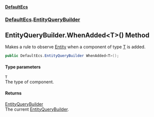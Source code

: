 #### [DefaultEcs](./index.md 'index')
### [DefaultEcs](./DefaultEcs.md 'DefaultEcs').[EntityQueryBuilder](./DefaultEcs-EntityQueryBuilder.md 'DefaultEcs.EntityQueryBuilder')
## EntityQueryBuilder.WhenAdded&lt;T&gt;() Method
Makes a rule to observe [Entity](./DefaultEcs-Entity.md 'DefaultEcs.Entity') when a component of type [T](#DefaultEcs-EntityQueryBuilder-WhenAdded-T-()-T 'DefaultEcs.EntityQueryBuilder.WhenAdded&lt;T&gt;().T') is added.  
```csharp
public DefaultEcs.EntityQueryBuilder WhenAdded<T>();
```
#### Type parameters
<a name='DefaultEcs-EntityQueryBuilder-WhenAdded-T-()-T'></a>
`T`  
The type of component.  
  
#### Returns
[EntityQueryBuilder](./DefaultEcs-EntityQueryBuilder.md 'DefaultEcs.EntityQueryBuilder')  
The current [EntityQueryBuilder](./DefaultEcs-EntityQueryBuilder.md 'DefaultEcs.EntityQueryBuilder').  
